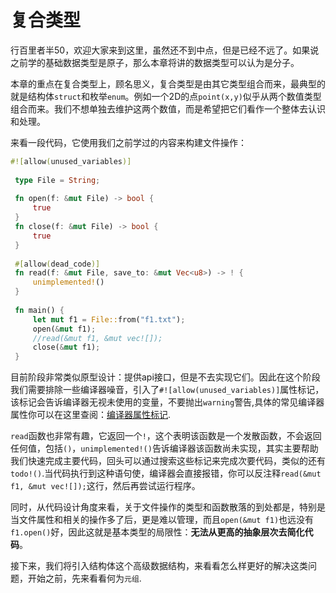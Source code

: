 # 复合类型

行百里者半50，欢迎大家来到这里，虽然还不到中点，但是已经不远了。如果说之前学的基础数据类型是原子，那么本章将讲的数据类型可以认为是分子。

本章的重点在复合类型上，顾名思义，复合类型是由其它类型组合而来，最典型的就是结构体`struct`和枚举`enum`。例如一个2D的点`point(x,y)`似乎从两个数值类型组合而来。我们不想单独去维护这两个数值，而是希望把它们看作一个整体去认识和处理。

来看一段代码，它使用我们之前学过的内容来构建文件操作：
```rust
#![allow(unused_variables)]
 
 type File = String;
 
 fn open(f: &mut File) -> bool {
     true
 }
 fn close(f: &mut File) -> bool {
     true
 }
 
 #[allow(dead_code)]
 fn read(f: &mut File, save_to: &mut Vec<u8>) -> ! {
     unimplemented!()
 }
 
 fn main() {
     let mut f1 = File::from("f1.txt");
     open(&mut f1);
     //read(&mut f1, &mut vec![]);
     close(&mut f1);
 }
 ```

 目前阶段非常类似原型设计：提供api接口，但是不去实现它们。因此在这个阶段我们需要排除一些编译器噪音，引入了`#![allow(unused_variables)]`属性标记，该标记会告诉编译器无视未使用的变量，不要抛出`warning`警告,具体的常见编译器属性你可以在这里查阅：[编译器属性标记](../../compiler/attributes.md).

 `read`函数也非常有趣，它返回一个`!`，这个表明该函数是一个发散函数，不会返回任何值，包括`()`，`unimplemented!()`告诉编译器该函数尚未实现，其实主要帮助我们快速完成主要代码，回头可以通过搜索这些标记来完成次要代码，类似的还有`todo!()`.当代码执行到这种语句使，编译器会直接报错，你可以反注释`read(&mut f1, &mut vec![]);`这行，然后再尝试运行程序。

 同时，从代码设计角度来看，关于文件操作的类型和函数散落的到处都是，特别是当文件属性和相关的操作多了后，更是难以管理，而且`open(&mut f1)`也远没有`f1.open()`好，因此这就是基本类型的局限性：**无法从更高的抽象层次去简化代码**。


接下来，我们将引入结构体这个高级数据结构，来看看怎么样更好的解决这类问题，开始之前，先来看看何为`元组`.